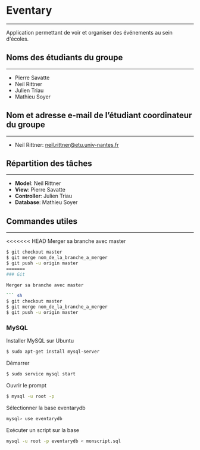 # Eventary
------------

Application permettant de voir et organiser des événements au sein d'écoles.

## Noms des étudiants du groupe
------------

* Pierre Savatte
* Neil Rittner
* Julien Triau
* Mathieu Soyer

## Nom et adresse e-mail de l’étudiant coordinateur du groupe
------------

* Neil Rittner: neil.rittner@etu.univ-nantes.fr

## Répartition des tâches
------------

* **Model**: Neil Rittner
* **View**: Pierre Savatte
* **Controller**: Julien Triau
* **Database**: Mathieu Soyer

## Commandes utiles
------------

<<<<<<< HEAD
Merger sa branche avec master

``` sh
$ git checkout master
$ git merge nom_de_la_branche_a_merger
$ git push -u origin master
=======
### Git

Merger sa branche avec master

``` sh
$ git checkout master
$ git merge nom_de_la_branche_a_merger
$ git push -u origin master
```

### MySQL

Installer MySQL sur Ubuntu

``` sh
$ sudo apt-get install mysql-server
```

Démarrer

``` sh
$ sudo service mysql start
```

Ouvrir le prompt

``` sh
$ mysql -u root -p
```

Sélectionner la base eventarydb

``` sh
mysql> use eventarydb
```

Exécuter un script sur la base

``` sh
mysql -u root -p eventarydb < monscript.sql
```
